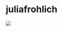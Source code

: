 # juliafrohlich


<img src="https://img.shields.io/badge/Java-ED8B00?style=for-the-badge&logo=java&logoColor=white" />

